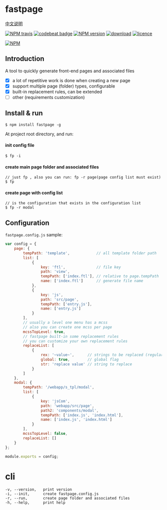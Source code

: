 # fastpage

[中文说明](https://github.com/ReAlign/fastpage/blob/master/README_zh.md)

[![NPM travis][travis-image]][github-url]
[![codebeat badge][codebeat-image]][codebeat-url]
[![NPM version][npm-image]][npm-url]
[![download][downloads-image]][github-url]
[![licence][licence-image]][github-url]

[![NPM][nodei-image]][npm-url]

[github-url]: https://github.com/ReAlign/fastpage
[npm-url]: https://www.npmjs.com/package/fastpage
[codebeat-url]: https://codebeat.co/projects/github-com-realign-fastpage-master

[travis-image]: http://img.shields.io/travis/ReAlign/fastpage.svg

[codebeat-image]: https://codebeat.co/badges/6cedbb50-1d93-4b4a-bfe6-ec316b873667

[npm-image]: https://img.shields.io/npm/v/fastpage.svg

[downloads-image]: https://img.shields.io/npm/dt/fastpage.svg

[licence-image]: https://img.shields.io/npm/l/fastpage.svg

[nodei-image]: https://nodei.co/npm/fastpage.png?downloads=true&downloadRank=true&stars=true

<!-- [![NPM stars][stars-image]][stars-url]
[![NPM forks][forks-image]][forks-url]
[![NPM issues][issues-image]][issues-url] -->

<!-- [stars-image]: https://img.shields.io/github/stars/ReAlign/fastpage.svg
[stars-url]: https://github.com/ReAlign/fastpage/stargazers -->

<!-- [forks-image]: https://img.shields.io/github/forks/ReAlign/fastpage.svg
[forks-url]: https://github.com/ReAlign/fastpage/network -->

<!-- [issues-image]: https://img.shields.io/github/issues/ReAlign/fastpage.svg
[issues-url]: https://github.com/ReAlign/fastpage/issues -->

## Introduction

A tool to quickly generate front-end pages and associated files

* [x] a lot of repetitive work is done when creating a new page
* [x] support multiple page (folder) types, configurable
* [x] built-in replacement rules, can be extended
* [ ] other (requirements customization)

## Install & run

```
$ npm install fastpage -g
```

At project root directory, and run:

#### init config file
```
$ fp -i
```
#### create main page folder and associated files
```
// just fp , also you can run: fp -r page(page config list must exist)
$ fp
```

#### create page with config list
```
// is the configuration that exists in the configuration list
$ fp -r modal
```

## Configuration

`fastpage.config.js` sample:

```javascript
var config = {
    page: {
        tempPath: 'template',            // all template folder path
        list: [
            {
                key: 'ftl',              // file key
                path: 'view',
                tempPath: ['index.ftl'], // relative to page.tempPath
                name: ['index.ftl']      // generate file name
            },
            {
                key: 'js',
                path: 'src/page',
                tempPath: ['entry.js'],
                name: ['entry.js']
            }
        ],
        // usually a level one menu has a mcss
        // also you can create one mcss per page
        mcssTopLevel: true,
        // fastpage built-in some replacement rules
        // you can customize your own replacement rules
        replaceList: [
            {
                rex: '~value~',      // strings to be replaced (regular expressions)
                global: true,        // global flag
                str: 'replace value' // string to replace
            }
        ]
    },
    modal: {
        tempPath: '/webapp/s_tpl/modal',
        list: [
            {
                key: 'jsCom',
                path: 'webapp/src/page',
                path2: 'components/modal',
                tempPath: ['index.js', 'index.html'],
                name: ['index.js', 'index.html']
            }
        ],
        mcssTopLevel: false,
        replaceList: []
    }
};

module.exports = config;
```

# cli

```
-v, --version,   print version
-i, --init,      create fastpage.config.js
-r, --run,       create page folder and associated files
-h, --help,      print help
```


